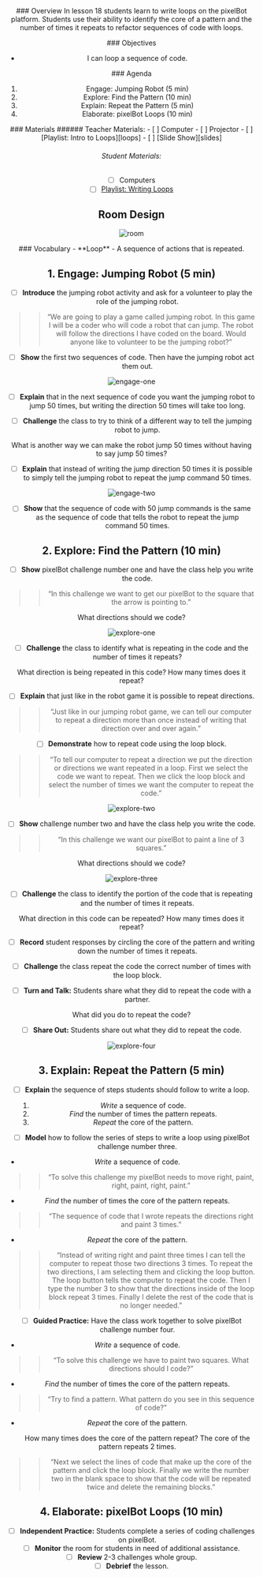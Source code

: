 <header class='header' title='Writing Loops' subtitle='Lesson 18'/>

<notable>
<iconp src='/icons/activity.png'>### Overview</iconp>
In lesson 18 students learn to write loops on the pixelBot platform. Students use their ability to identify the core of a pattern and the number of times it repeats to refactor sequences of code with loops.

<iconp src='/icons/objectives.png'>### Objectives</iconp>
- I can loop a sequence of code.

<iconp src='/icons/agenda.png'>### Agenda</iconp>

1. Engage: Jumping Robot (5 min)
1. Explore: Find the Pattern (10 min)
1. Explain: Repeat the Pattern (5 min)
1. Elaborate: pixelBot Loops (10 min)

<note>
<iconp src='/icons/materials.png'>### Materials</iconp>
###### Teacher Materials:
- [ ] Computer
- [ ] Projector
- [ ] [Playlist: Intro to Loops][loops]
- [ ] [Slide Show][slides]

###### Student Materials:
- [ ] Computers
- [ ] [Playlist: Writing Loops][writing]
</note>

## Room Design
![room](/images/layout-online.png)

<note>
<iconp src='/icons/vocab.png'>### Vocabulary</iconp>
- **Loop** - A sequence of actions that is repeated.
</note>

<pagebreak/>

## 1. Engage: Jumping Robot (5 min)
- [ ] **Introduce** the jumping robot activity and ask for a volunteer to play the role of the jumping robot.
>> “We are going to play a game called jumping robot. In this game I will be a coder who will code a robot that can jump. The robot will follow the directions I have coded on the board. Would anyone like to volunteer to be the jumping robot?”

- [ ] **Show** the first two sequences of code. Then have the jumping robot act them out.

![engage-one](./images/engage-one.png)


- [ ] **Explain** that in the next sequence of code you want the jumping robot to jump 50 times, but writing the direction 50 times will take too long.

- [ ] **Challenge** the class to try to think of a different way to tell the jumping robot to jump.

<iconp type='question'>What is another way we can make the robot jump 50 times without having to say jump 50 times?</iconp>

- [ ] **Explain** that instead of writing the jump direction 50 times it is possible to simply tell the jumping robot to repeat the jump command 50 times.

![engage-two](./images/engage-two.png)

- [ ] **Show** that the sequence of code with 50 jump commands is the same as the sequence of code that tells the robot to repeat the jump command 50 times.

## 2. Explore: Find the Pattern (10 min)
- [ ] **Show** pixelBot challenge number one and have the class help you write the code.
 >>“In this challenge we want to get our pixelBot to the square that the arrow is pointing to.”

<iconp type='question'>What directions should we code?</iconp>

![explore-one](./images/explore-one.png)

- [ ] **Challenge** the class to identify what is repeating in the code and the number of times it repeats?

<iconp type='question'>What direction is being repeated in this code?
How many times does it repeat?</iconp>

- [ ] **Explain** that just like in the robot game it is possible to repeat directions.
>>“Just like in our jumping robot game, we can tell our computer to repeat a direction more than once instead of writing that direction over and over again.”

- [ ] **Demonstrate** how to repeat code using the loop block.
 >>“To tell our computer to repeat a direction we put the direction or directions we want repeated in a loop. First we select the code we want to repeat. Then we click the loop block and select the number of times we want the computer to repeat the code.”

![explore-two](./images/explore-two.png)

- [ ] **Show** challenge number two and have the class help you write the code.
>>“In this challenge we want our pixelBot to paint a line of 3 squares.”

<iconp type='question'>What directions should we code?</iconp>

![explore-three](./images/explore-three.png)

- [ ] **Challenge** the class to identify the portion of the code that is repeating and the number of times it repeats.

<iconp type='question'>What direction in this code can be repeated?
How many times does it repeat?</iconp>

- [ ] **Record** student responses by circling the core of the pattern and writing down the number of times it repeats.

- [ ] **Challenge** the class repeat the code the correct number of times with the loop block.

- [ ] **Turn and Talk:** Students share what they did to repeat the code with a partner.

<iconp type='question'>What did you do to repeat the code?</iconp>

- [ ] **Share Out:** Students share out what they did to repeat the code.

![explore-four](./images/explore-four.png)

## 3. Explain: Repeat the Pattern (5 min)
- [ ] **Explain** the sequence of steps students should follow to write a loop.
	1. *Write* a sequence of code.
	2. *Find* the number of times the pattern repeats.
	3. *Repeat* the core of the pattern.

- [ ] **Model** how to follow the series of steps to write a loop using pixelBot challenge number three.

- *Write* a sequence of code.
>> “To solve this challenge my pixelBot needs to move right, paint, right, paint, right, paint.”

- *Find* the number of times the core of the pattern repeats.
>> “The sequence of code that I wrote repeats the directions right and paint 3 times.”

- *Repeat* the core of the pattern.
>>“Instead of writing right and paint three times I can tell the computer to repeat those two directions 3 times. To repeat the two directions, I am selecting them and clicking the loop button. The loop button tells the computer to repeat the code. Then I type the number 3 to show that the directions inside of the loop block repeat 3 times.  Finally I delete the rest of the code that is no longer needed.”

- [ ] **Guided Practice:** Have the class work together to solve pixelBot challenge number four.

- *Write* a sequence of code.
>> “To solve this challenge we have to paint two squares. What directions should I code?”

- *Find* the number of times the core of the pattern repeats.
>> “Try to find a pattern. What pattern do you see in this sequence of code?”

- *Repeat* the core of the pattern.

	<iconp type='question'>How many times does the core of the pattern repeat?</iconp>
	<iconp type='answer'>The core of the pattern repeats 2 times.</iconp>
>>“Next we select the lines of code that make up the core of the pattern and click the loop block. Finally we write the number two in the blank space to show that the code will be repeated twice and delete the remaining blocks.”

## 4. Elaborate: pixelBot Loops (10 min)
- [ ] **Independent Practice:** Students complete a series of coding challenges on pixelBot.
- [ ] **Monitor** the room for students in need of additional assistance.
- [ ] **Review** 2-3 challenges whole group.
- [ ] **Debrief** the lesson.  

</notable>

[slides]: https://docs.google.com/presentation/d/1f2ClHjwH3Iabu3DuI8YCBb9mKYMQmzznpzofZ9wG5II/edit#slide=id.p
[loops]: http://www.pixelbots.io/XBPDG
[writing]: http://www.pixelbots.io/V86L9
